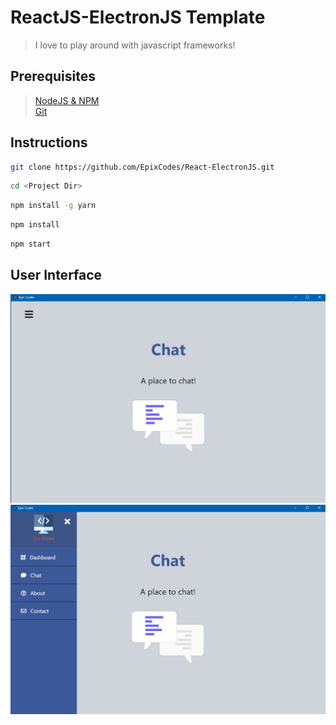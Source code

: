 # ReactJS-ElectronJS Template

> I love to play around with javascript frameworks!

## Prerequisites

> <a target="_blank" href="https://nodejs.org/en/">NodeJS & NPM</a> <br />
> <a target="_blank" href="https://git-scm.com/downloads">Git</a>

## Instructions

```sh
git clone https://github.com/EpixCodes/React-ElectronJS.git
```

```sh
cd <Project Dir>
```

```sh
npm install -g yarn
```

```sh
npm install
```

```sh
npm start
```

## User Interface

<img src="ReadMe Dependencies/img/MenuClosed.PNG/">
<img src="ReadMe Dependencies/img/MenuOpen.PNG">
